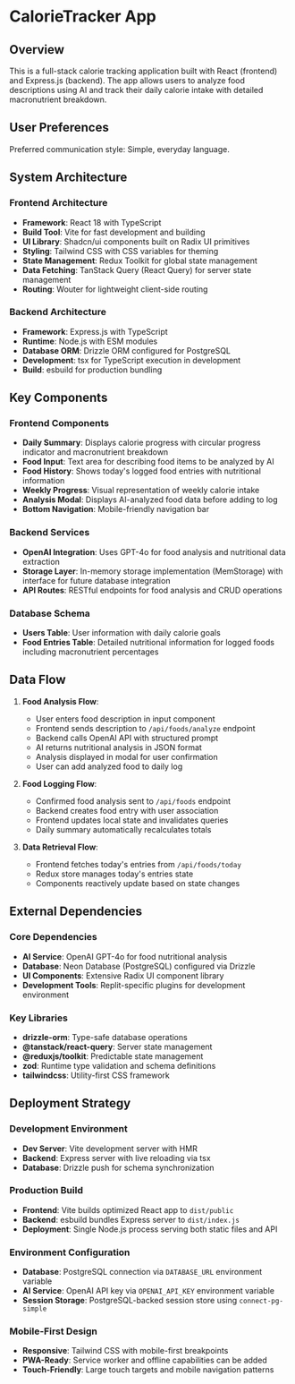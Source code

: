 # CalorieTracker App

## Overview

This is a full-stack calorie tracking application built with React (frontend) and Express.js (backend). The app allows users to analyze food descriptions using AI and track their daily calorie intake with detailed macronutrient breakdown.

## User Preferences

Preferred communication style: Simple, everyday language.

## System Architecture

### Frontend Architecture
- **Framework**: React 18 with TypeScript
- **Build Tool**: Vite for fast development and building
- **UI Library**: Shadcn/ui components built on Radix UI primitives
- **Styling**: Tailwind CSS with CSS variables for theming
- **State Management**: Redux Toolkit for global state management
- **Data Fetching**: TanStack Query (React Query) for server state management
- **Routing**: Wouter for lightweight client-side routing

### Backend Architecture
- **Framework**: Express.js with TypeScript
- **Runtime**: Node.js with ESM modules
- **Database ORM**: Drizzle ORM configured for PostgreSQL
- **Development**: tsx for TypeScript execution in development
- **Build**: esbuild for production bundling

## Key Components

### Frontend Components
- **Daily Summary**: Displays calorie progress with circular progress indicator and macronutrient breakdown
- **Food Input**: Text area for describing food items to be analyzed by AI
- **Food History**: Shows today's logged food entries with nutritional information
- **Weekly Progress**: Visual representation of weekly calorie intake
- **Analysis Modal**: Displays AI-analyzed food data before adding to log
- **Bottom Navigation**: Mobile-friendly navigation bar

### Backend Services
- **OpenAI Integration**: Uses GPT-4o for food analysis and nutritional data extraction
- **Storage Layer**: In-memory storage implementation (MemStorage) with interface for future database integration
- **API Routes**: RESTful endpoints for food analysis and CRUD operations

### Database Schema
- **Users Table**: User information with daily calorie goals
- **Food Entries Table**: Detailed nutritional information for logged foods including macronutrient percentages

## Data Flow

1. **Food Analysis Flow**:
   - User enters food description in input component
   - Frontend sends description to `/api/foods/analyze` endpoint
   - Backend calls OpenAI API with structured prompt
   - AI returns nutritional analysis in JSON format
   - Analysis displayed in modal for user confirmation
   - User can add analyzed food to daily log

2. **Food Logging Flow**:
   - Confirmed food analysis sent to `/api/foods` endpoint
   - Backend creates food entry with user association
   - Frontend updates local state and invalidates queries
   - Daily summary automatically recalculates totals

3. **Data Retrieval Flow**:
   - Frontend fetches today's entries from `/api/foods/today`
   - Redux store manages today's entries state
   - Components reactively update based on state changes

## External Dependencies

### Core Dependencies
- **AI Service**: OpenAI GPT-4o for food nutritional analysis
- **Database**: Neon Database (PostgreSQL) configured via Drizzle
- **UI Components**: Extensive Radix UI component library
- **Development Tools**: Replit-specific plugins for development environment

### Key Libraries
- **drizzle-orm**: Type-safe database operations
- **@tanstack/react-query**: Server state management
- **@reduxjs/toolkit**: Predictable state management
- **zod**: Runtime type validation and schema definitions
- **tailwindcss**: Utility-first CSS framework

## Deployment Strategy

### Development Environment
- **Dev Server**: Vite development server with HMR
- **Backend**: Express server with live reloading via tsx
- **Database**: Drizzle push for schema synchronization

### Production Build
- **Frontend**: Vite builds optimized React app to `dist/public`
- **Backend**: esbuild bundles Express server to `dist/index.js`
- **Deployment**: Single Node.js process serving both static files and API

### Environment Configuration
- **Database**: PostgreSQL connection via `DATABASE_URL` environment variable
- **AI Service**: OpenAI API key via `OPENAI_API_KEY` environment variable
- **Session Storage**: PostgreSQL-backed session store using `connect-pg-simple`

### Mobile-First Design
- **Responsive**: Tailwind CSS with mobile-first breakpoints
- **PWA-Ready**: Service worker and offline capabilities can be added
- **Touch-Friendly**: Large touch targets and mobile navigation patterns
